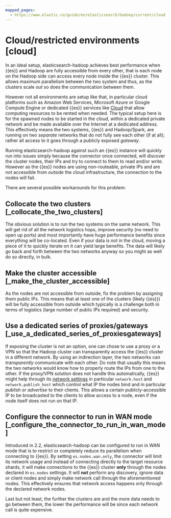 ```yaml
---
mapped_pages:
  - https://www.elastic.co/guide/en/elasticsearch/hadoop/current/cloud.html
---
```


# Cloud/restricted environments [cloud]

In an ideal setup, elasticsearch-hadoop achieves best performance when {{es}} and Hadoop are fully accessible from every other, that is each node on the Hadoop side can access every node inside the {{es}} cluster. This allows maximum parallelism between the two system and thus, as the clusters scale *out* so does the communication between them.

However not all environments are setup like that, in particular cloud platforms such as Amazon Web Services, Microsoft Azure or Google Compute Engine or dedicated {{es}} services like [Cloud](https://www.elastic.co/cloud) that allow computing resources to be rented when needed. The typical setup here is for the spawned nodes to be started in the *cloud*, within a dedicated private network and be made available over the Internet at a dedicated address. This effectively means the two systems, {{es}} and Hadoop/Spark, are running on two *separate* networks that do not fully see each other (if at all); rather all access to it goes through a publicly exposed *gateway*.

Running elasticsearch-hadoop against such an {{es}} instance will quickly run into issues simply because the connector once connected, will discover the cluster nodes, their IPs and try to connect to them to read and/or write. However as the {{es}} nodes are using non-routeable, private IPs and are not accessible from *outside* the cloud infrastructure, the connection to the nodes will fail.

There are several possible workarounds for this problem:

## Collocate the two clusters [_collocate_the_two_clusters]

The obvious solution is to run the two systems on the same network. This will get rid of all the network logistics hops, improve security (no need to open up ports) and most importantly have huge performance benefits since everything will be co-located. Even if your data is not in the cloud, moving a piece of it to quickly iterate on it can yield large benefits. The data will likely go back and forth between the two networks anyway so you might as well do so directly, in bulk.


## Make the cluster accessible [_make_the_cluster_accessible]

As the nodes are not accessible from outside, fix the problem by assigning them public IPs. This means that at least one of the clusters (likely {{es}}) will be fully accessible from outside which typically is a challenge both in terms of logistics (large number of public IPs required) and security.


## Use a dedicated series of proxies/gateways [_use_a_dedicated_series_of_proxiesgateways]

If exposing the cluster is not an option, one can chose to use a proxy or a VPN so that the Hadoop cluster can transparently access the {{es}} cluster in a different network. By using an indirection layer, the two networks can *transparently* communicate with each other. Do note that usually this means the two networks would know how to properly route the IPs from one to the other. If the proxy/VPN solution does not handle this automatically, {{es}} might help through its [network settings](elasticsearch://docs/reference/elasticsearch/configuration-reference/networking-settings.md) in particular `network.host` and `network.publish_host` which control what IP the nodes bind and in particular *publish* or *advertise* to their clients. This allows a certain publicly-accessible IP to be broadcasted to the clients to allow access to a node, even if the node itself does not run on that IP.


## Configure the connector to run in WAN mode [_configure_the_connector_to_run_in_wan_mode]

Introduced in 2.2, elasticsearch-hadoop can be configured to run in WAN mode that is to restrict or completely reduce its parallelism when connecting to {{es}}. By setting `es.nodes.wan.only`, the connector will limit its network usage and instead of connecting directly to the target resource shards, it will make connections to the {{es}} cluster **only** through the nodes declared in `es.nodes` settings. It will **not** perform any discovery, ignore data or client nodes and simply make network call through the aforementioned nodes. This effectively ensures that network access happens only through the declared network nodes.

Last but not least, the further the clusters are and the more data needs to go between them, the lower the performance will be since each network call is quite expensive.


